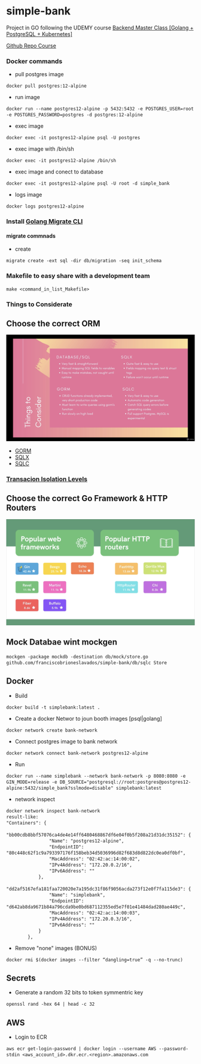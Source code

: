 # simple-bank
Project in GO following the UDEMY course [Backend Master Class [Golang + PostgreSQL + Kubernetes]](https://www.udemy.com/course/backend-master-class-golang-postgresql-kubernetes/)

[Github Repo Course](https://github.com/techschool/simplebank)

### Docker commands
* pull postgres image
```
docker pull postgres:12-alpine
```
* run image
```
docker run --name postgres12-alpine -p 5432:5432 -e POSTGRES_USER=root -e POSTGRES_PASSWORD=postgres -d postgres:12-alpine
```
* exec image
```
docker exec -it postgres12-alpine psql -U postgres
```
* exec image with /bin/sh
```
docker exec -it postgres12-alpine /bin/sh
```
* exec image and conect to database
```
docker exec -it postgres12-alpine psql -U root -d simple_bank
```
* logs image
```
docker logs postgres12-alpine
```


### Install [Golang Migrate CLI](https://github.com/golang-migrate/migrate/tree/master/cmd/migrate)
#### migrate commnads
* create 
``` 
migrate create -ext sql -dir db/migration -seq init_schema
```

### Makefile to easy share with a development team
```
make <command_in_list_Makefile>
```

### Things to Considerate
## Choose the correct ORM
![TTC](images/TTC.png?raw=true "TTC")
* [GORM](https://gorm.io/index.html)
* [SQLX](https://github.com/jmoiron/sqlx)
* [SQLC](https://github.com/kyleconroy/sqlc)

### [Transacion Isolation Levels](./isolation-levels/README.md)

## Choose the correct Go Framework & HTTP Routers
![WW](images/PW.png?raw=true "PW")


## Mock Databae wint mockgen
```
mockgen -package mockdb -destination db/mock/store.go  github.com/franciscobrioneslavados/simple-bank/db/sqlc Store
```


## Docker
* Build
```
docker build -t simplebank:latest .   
```
* Create a docker Networ to joun booth images [psql|golang]
```
docker network create bank-network
```
* Connect postgres image to bank network
```
docker network connect bank-network postgres12-alpine
```
* Run
```
docker run --name simplebank --network bank-network -p 8080:8080 -e GIN_MODE=release -e DB_SOURCE="postgresql://root:postgres@postgres12-alpine:5432/simple_bank?sslmode=disable" simplebank:latest
```
* network inspect
```
docker network inspect bank-network
result-like: 
"Containers": {
            "bb00cdb8bbf57076ca4de4e14ff6480468867df6e04f0b5f208a21d31dc35152": {
                "Name": "postgres12-alpine",
                "EndpointID": "80c448c62f1c9a793397176f158beb34d5036996d82f683d8d822dc0ea0df0bf",
                "MacAddress": "02:42:ac:14:00:02",
                "IPv4Address": "172.20.0.2/16",
                "IPv6Address": ""
            },
            "dd2af5167efa181faa720020e7a195dc31f86f9056acda273f12e0f7fa115de3": {
                "Name": "simplebank",
                "EndpointID": "d642ab8da9671b84a796cda9be0bd687112355ed5e7f01e41484dad280ae449c",
                "MacAddress": "02:42:ac:14:00:03",
                "IPv4Address": "172.20.0.3/16",
                "IPv6Address": ""
            }
        },
```
* Remove "none" images (BONUS)
``` 
docker rmi $(docker images --filter “dangling=true” -q --no-trunc)
```

## Secrets
* Generate a random 32 bits to token symmentric key
```
openssl rand -hex 64 | head -c 32
```

## AWS
* Login to ECR
```
aws ecr get-login-password | docker login --username AWS --password-stdin <aws_account_id>.dkr.ecr.<region>.amazonaws.com
```
